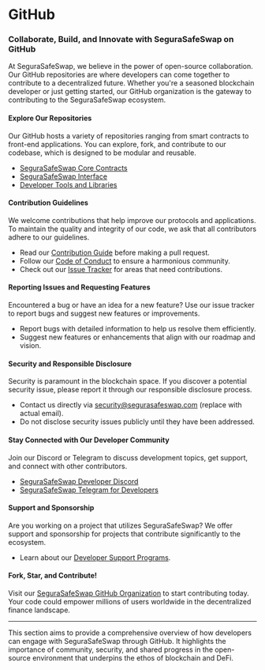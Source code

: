 # GitHub

### Collaborate, Build, and Innovate with SeguraSafeSwap on GitHub

At SeguraSafeSwap, we believe in the power of open-source collaboration. Our GitHub repositories are where developers can come together to contribute to a decentralized future. Whether you're a seasoned blockchain developer or just getting started, our GitHub organization is the gateway to contributing to the SeguraSafeSwap ecosystem.

#### Explore Our Repositories

Our GitHub hosts a variety of repositories ranging from smart contracts to front-end applications. You can explore, fork, and contribute to our codebase, which is designed to be modular and reusable.

* [SeguraSafeSwap Core Contracts](https://chat.openai.com/c/e0f916f3-333b-4b95-95c8-81650880dfde)
* [SeguraSafeSwap Interface](https://chat.openai.com/c/e0f916f3-333b-4b95-95c8-81650880dfde)
* [Developer Tools and Libraries](https://chat.openai.com/c/e0f916f3-333b-4b95-95c8-81650880dfde)

#### Contribution Guidelines

We welcome contributions that help improve our protocols and applications. To maintain the quality and integrity of our code, we ask that all contributors adhere to our guidelines.

* Read our [Contribution Guide](https://chat.openai.com/c/e0f916f3-333b-4b95-95c8-81650880dfde) before making a pull request.
* Follow our [Code of Conduct](https://chat.openai.com/c/e0f916f3-333b-4b95-95c8-81650880dfde) to ensure a harmonious community.
* Check out our [Issue Tracker](https://chat.openai.com/c/e0f916f3-333b-4b95-95c8-81650880dfde) for areas that need contributions.

#### Reporting Issues and Requesting Features

Encountered a bug or have an idea for a new feature? Use our issue tracker to report bugs and suggest new features or improvements.

* Report bugs with detailed information to help us resolve them efficiently.
* Suggest new features or enhancements that align with our roadmap and vision.

#### Security and Responsible Disclosure

Security is paramount in the blockchain space. If you discover a potential security issue, please report it through our responsible disclosure process.

* Contact us directly via [security@segurasafeswap.com](https://chat.openai.com/c/e0f916f3-333b-4b95-95c8-81650880dfde) (replace with actual email).
* Do not disclose security issues publicly until they have been addressed.

#### Stay Connected with Our Developer Community

Join our Discord or Telegram to discuss development topics, get support, and connect with other contributors.

* [SeguraSafeSwap Developer Discord](https://chat.openai.com/c/e0f916f3-333b-4b95-95c8-81650880dfde)
* [SeguraSafeSwap Telegram for Developers](https://chat.openai.com/c/e0f916f3-333b-4b95-95c8-81650880dfde)

#### Support and Sponsorship

Are you working on a project that utilizes SeguraSafeSwap? We offer support and sponsorship for projects that contribute significantly to the ecosystem.

* Learn about our [Developer Support Programs](https://chat.openai.com/c/e0f916f3-333b-4b95-95c8-81650880dfde).

#### Fork, Star, and Contribute!

Visit our [SeguraSafeSwap GitHub Organization](https://chat.openai.com/c/e0f916f3-333b-4b95-95c8-81650880dfde) to start contributing today. Your code could empower millions of users worldwide in the decentralized finance landscape.

***

This section aims to provide a comprehensive overview of how developers can engage with SeguraSafeSwap through GitHub. It highlights the importance of community, security, and shared progress in the open-source environment that underpins the ethos of blockchain and DeFi.
